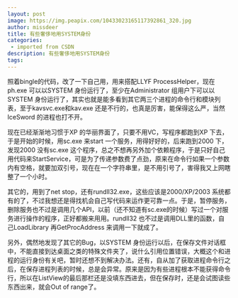 ```yaml
---
layout: post
image: https://img.peapix.com/10433023165117392861_320.jpg
author: missdeer
title: 有些奢侈地用SYSTEM身份
categories: 
 - imported from CSDN
description: 有些奢侈地用SYSTEM身份
tags: 
---
```


照着bingle的代码，改了一下自己用，用来搭配LLYF ProcessHelper，现在ph.exe 可以以SYSTEM 身份运行了，至少在Administrator 组用户下可以以SYSTEM 身份运行了，其实也就是能多看到其它两三个进程的命令行和模块列表，至于kavsvc.exe和kav.exe 还是不行的，也真是厉害，能保得这么严，当然IceSword 的进程也打不开。

现在已经渐渐地习惯于XP 的华丽界面了，只要不用VC，写程序都跑到XP 下去，于是开始的时候，用sc.exe 来start 一个服务，用得好好的，后来跑到2000 下，发现2000 没有sc.exe 这个程序，总之不想再另外加个依赖程序，于是只好自己用代码来StartService，可是为了传递参数费了点劲，原来在命令行如果一个参数内有空格，就要加双引号，现在在一个字符串里，是不用引号了，害得我又上网瞎整了一个小时。

其它的，用到了net stop，还有rundll32.exe，这些应该是2000/XP/2003 系统都有的了，不过我想还是得找机会自己写代码来运作更可靠一点。于是，暂停服务，删除服务也不过是调用几个API，以前（还不知道有sc.exe的时候）写过一个对服务进行操作的程序，正好都搬来用用。rundll32 也不过是调用DLL里的函数，自己LoadLibrary 再GetProcAddress 来调用一下就成了。

另外，偶然地发现了其它的Bug，以SYSTEM 身份运行以后，在保存文件对话框中，不能直接到达桌面之类的特殊文件夹了，说什么引用位置错误，大概这个和进程的运行身份有关吧，暂时还想不到解决办法。还有，自从加了获取进程命令行之后，在保存进程列表的时候，总是会异常。原来是因为有些进程根本不能获得命令行，所以在ListView的最后那栏还是没填东西进去，但在保存时，还是会试图读些东西出来，就会Out of range了。

